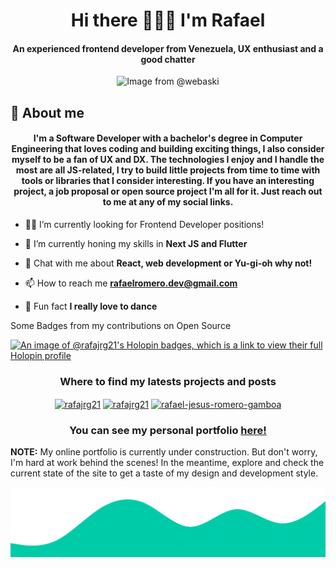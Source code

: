 <h1 align="center">Hi there 🙋🏻‍♂️ I'm Rafael</h1>
<h4 align="center">An experienced frontend developer from Venezuela, UX enthusiast and a good chatter</h4>
<p align="center">
<img src="https://media.giphy.com/media/UtnxCnjWAOL1J6TNUR/giphy.gif" alt="Image from @webaski"></img>
</p>

<h2>🚀 About me</h2>
<h4 align="center"> I'm a Software Developer with a bachelor's degree in Computer Engineering that loves coding and building exciting things, I also consider myself to be a fan of UX and DX. The technologies I enjoy and I handle the most are all JS-related, I try to build little projects from time to time with tools or libraries that I consider interesting. If you have an interesting project, a job proposal or open source project I'm all for it. Just reach out to me at any of my social links.</h4>

- 👨‍💻 I’m currently looking for Frontend Developer positions!

- 🌱 I’m currently honing my skills in **Next JS and Flutter**

- 💬 Chat with me about **React, web development or Yu-gi-oh why not!** 

- 📫 How to reach me **rafaelromero.dev@gmail.com**

- 🕺 Fun fact **I really love to dance**

Some Badges from my contributions on Open Source

[![An image of @rafajrg21's Holopin badges, which is a link to view their full Holopin profile](https://holopin.me/rafajrg21)](https://holopin.io/@rafajrg21)

<h3 align="center">Where to find my latests projects and posts</h3>
<p align="center">
<a href="https://codepen.io/Rafa-romero-dev" target="blank"><img align="center" src="https://raw.githubusercontent.com/rahuldkjain/github-profile-readme-generator/master/src/images/icons/Social/codepen.svg" alt="rafajrg21" height="30" width="40" /></a>
<a href="https://dev.to/rafajrg21" target="blank"><img align="center" src="https://cdn.jsdelivr.net/npm/simple-icons@3.0.1/icons/dev-dot-to.svg" alt="rafajrg21" height="30" width="40" /></a>
<a href="https://linkedin.com/in/rafael-jesus-romero-gamboa" target="blank"><img align="center" src="https://raw.githubusercontent.com/rahuldkjain/github-profile-readme-generator/master/src/images/icons/Social/linked-in-alt.svg" alt="rafael-jesus-romero-gamboa" height="30" width="40" /></a>

<h3 align="center">You can see my personal portfolio <a href="https://rr-portfolio-eight.vercel.app/">here!<a/></h3>
<p><strong>NOTE:</strong> My online portfolio is currently under construction. But don't worry, I'm hard at work behind the scenes! In the meantime, explore and check the current state of the site to get a taste of my design and development style.</p>
</p>

<img src="https://github.com/Rafajrg21/Rafajrg21/blob/main/images/wave.svg" alt="Cool wave" />
